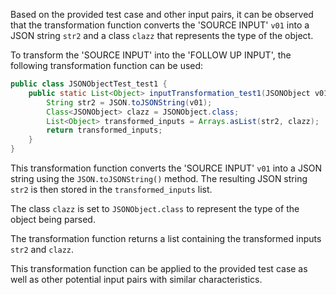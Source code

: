Based on the provided test case and other input pairs, it can be observed that the transformation function converts the 'SOURCE INPUT' `v01` into a JSON string `str2` and a class `clazz` that represents the type of the object.

To transform the 'SOURCE INPUT' into the 'FOLLOW UP INPUT', the following transformation function can be used:

```java
public class JSONObjectTest_test1 {
    public static List<Object> inputTransformation_test1(JSONObject v01) {
        String str2 = JSON.toJSONString(v01);
        Class<JSONObject> clazz = JSONObject.class;
        List<Object> transformed_inputs = Arrays.asList(str2, clazz);
        return transformed_inputs;
    }
}
```

This transformation function converts the 'SOURCE INPUT' `v01` into a JSON string using the `JSON.toJSONString()` method. The resulting JSON string `str2` is then stored in the `transformed_inputs` list.

The class `clazz` is set to `JSONObject.class` to represent the type of the object being parsed.

The transformation function returns a list containing the transformed inputs `str2` and `clazz`.

This transformation function can be applied to the provided test case as well as other potential input pairs with similar characteristics.